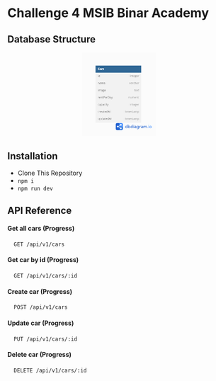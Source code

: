 # Challenge 4 MSIB Binar Academy

## Database Structure

<p align="center" width="100%">
    <img width="33%" src="./dbstructure.png"> 
</p>

## Installation

- Clone This Repository
- `npm i`
- `npm run dev`

## API Reference

#### Get all cars (Progress)

```http
  GET /api/v1/cars
```

#### Get car by id (Progress)

```http
  GET /api/v1/cars/:id
```

#### Create car (Progress)

```http
  POST /api/v1/cars
```

#### Update car (Progress)

```http
  PUT /api/v1/cars/:id
```

#### Delete car (Progress)

```http
  DELETE /api/v1/cars/:id
```
